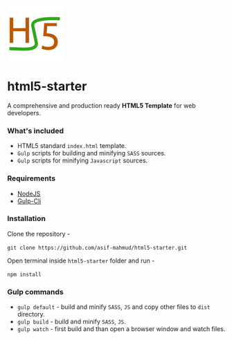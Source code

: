 ![Image not found](images/html5-starter.logo.png)

# html5-starter

A comprehensive and production ready **HTML5 Template** for web developers.
 
### What's included 

- HTML5 standard `index.html` template.
- `Gulp` scripts for building and minifying `SASS` sources.
- `Gulp` scripts for minifying `Javascript` sources.

### Requirements

- [NodeJS](https://nodejs.org/en/)
- [Gulp-Cli](http://gulpjs.com/)

### Installation

Clone the repository -

`git clone https://github.com/asif-mahmud/html5-starter.git`

Open terminal inside `html5-starter` folder and run -

`npm install`

### Gulp commands 

- `gulp default` - build and minify `SASS`, `JS` and copy other files to `dist` directory.
- `gulp build` - build and minify `SASS`, `JS`.
- `gulp watch` - first build and than open a browser window and watch files.
